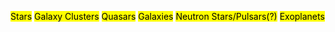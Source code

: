 
<mark class="hltr-yellow">Stars</mark>
<mark class="hltr-purple">Galaxy Clusters</mark>
<mark class="hltr-red">Quasars</mark>
<mark class="hltr-blue">Galaxies</mark>
<mark class="hltr-orange">Neutron Stars/Pulsars(?)</mark>
<mark class="hltr-brown">Exoplanets</mark>

